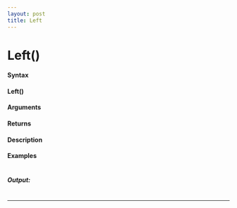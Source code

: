 ```yaml
---
layout: post
title: Left
---
```


# Left()


#### Syntax

#### Left()

#### Arguments

#### Returns

#### Description

#### Examples

```

```

##### Output:

```

```

---
